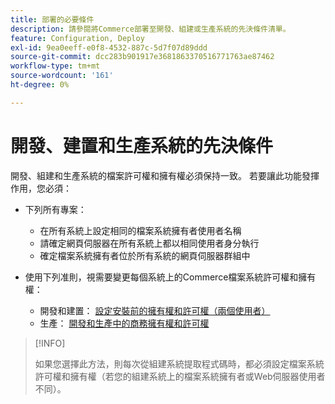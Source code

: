 ```yaml
---
title: 部署的必要條件
description: 請參閱將Commerce部署至開發、組建或生產系統的先決條件清單。
feature: Configuration, Deploy
exl-id: 9ea0eeff-e0f8-4532-887c-5d7f07d89ddd
source-git-commit: dcc283b901917e3681863370516771763ae87462
workflow-type: tm+mt
source-wordcount: '161'
ht-degree: 0%

---
```


# 開發、建置和生產系統的先決條件

開發、組建和生產系統的檔案許可權和擁有權必須保持一致。 若要讓此功能發揮作用，您必須：

- 下列所有專案：

   - 在所有系統上設定相同的檔案系統擁有者使用者名稱
   - 請確定網頁伺服器在所有系統上都以相同使用者身分執行
   - 確定檔案系統擁有者位於所有系統的網頁伺服器群組中

- 使用下列准則，視需要變更每個系統上的Commerce檔案系統許可權和擁有權：

   - 開發和建置： [設定安裝前的擁有權和許可權（兩個使用者）](file-system-permissions.md#set-up-two-owners-for-default-or-developer-mode)
   - 生產： [開發和生產中的商務擁有權和許可權](file-system-permissions.md)

>[!INFO]
>
>如果您選擇此方法，則每次從組建系統提取程式碼時，都必須設定檔案系統許可權和擁有權（若您的組建系統上的檔案系統擁有者或Web伺服器使用者不同）。
